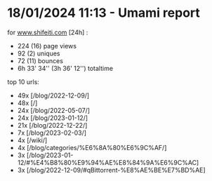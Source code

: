 # 18/01/2024 11:13 - Umami report
for www.shifeiti.com [24h] :

 - 224 (16) page views
 - 92 (2) uniques
 - 72 (11) bounces
 - 6h 33' 34'' (3h 36' 12'') totaltime


top 10 urls:
 - 49x [/blog/2022-12-09/]
 - 48x [/]
 - 24x [/blog/2022-05-07/]
 - 24x [/blog/2023-01-12/]
 - 21x [/blog/2022-12-22/]
 - 7x [/blog/2023-02-03/]
 - 4x [/wiki/]
 - 4x [/blog/categories/%E6%8A%80%E6%9C%AF/]
 - 3x [/blog/2023-01-12/#%E4%B8%80%E9%94%AE%E8%84%9A%E6%9C%AC]
 - 3x [/blog/2022-12-09/#qBittorrent-%E8%AE%BE%E7%BD%AE]


